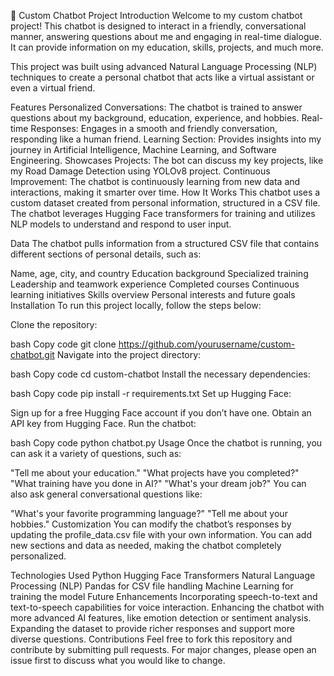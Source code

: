 🤖 Custom Chatbot Project
Introduction
Welcome to my custom chatbot project! This chatbot is designed to interact in a friendly, conversational manner, answering questions about me and engaging in real-time dialogue. It can provide information on my education, skills, projects, and much more.

This project was built using advanced Natural Language Processing (NLP) techniques to create a personal chatbot that acts like a virtual assistant or even a virtual friend.

Features
Personalized Conversations: The chatbot is trained to answer questions about my background, education, experience, and hobbies.
Real-time Responses: Engages in a smooth and friendly conversation, responding like a human friend.
Learning Section: Provides insights into my journey in Artificial Intelligence, Machine Learning, and Software Engineering.
Showcases Projects: The bot can discuss my key projects, like my Road Damage Detection using YOLOv8 project.
Continuous Improvement: The chatbot is continuously learning from new data and interactions, making it smarter over time.
How It Works
This chatbot uses a custom dataset created from personal information, structured in a CSV file. The chatbot leverages Hugging Face transformers for training and utilizes NLP models to understand and respond to user input.

Data
The chatbot pulls information from a structured CSV file that contains different sections of personal details, such as:

Name, age, city, and country
Education background
Specialized training
Leadership and teamwork experience
Completed courses
Continuous learning initiatives
Skills overview
Personal interests and future goals
Installation
To run this project locally, follow the steps below:

Clone the repository:

bash
Copy code
git clone https://github.com/yourusername/custom-chatbot.git
Navigate into the project directory:

bash
Copy code
cd custom-chatbot
Install the necessary dependencies:

bash
Copy code
pip install -r requirements.txt
Set up Hugging Face:

Sign up for a free Hugging Face account if you don’t have one.
Obtain an API key from Hugging Face.
Run the chatbot:

bash
Copy code
python chatbot.py
Usage
Once the chatbot is running, you can ask it a variety of questions, such as:

"Tell me about your education."
"What projects have you completed?"
"What training have you done in AI?"
"What's your dream job?"
You can also ask general conversational questions like:

"What's your favorite programming language?"
"Tell me about your hobbies."
Customization
You can modify the chatbot’s responses by updating the profile_data.csv file with your own information. You can add new sections and data as needed, making the chatbot completely personalized.

Technologies Used
Python
Hugging Face Transformers
Natural Language Processing (NLP)
Pandas for CSV file handling
Machine Learning for training the model
Future Enhancements
Incorporating speech-to-text and text-to-speech capabilities for voice interaction.
Enhancing the chatbot with more advanced AI features, like emotion detection or sentiment analysis.
Expanding the dataset to provide richer responses and support more diverse questions.
Contributions
Feel free to fork this repository and contribute by submitting pull requests. For major changes, please open an issue first to discuss what you would like to change.

